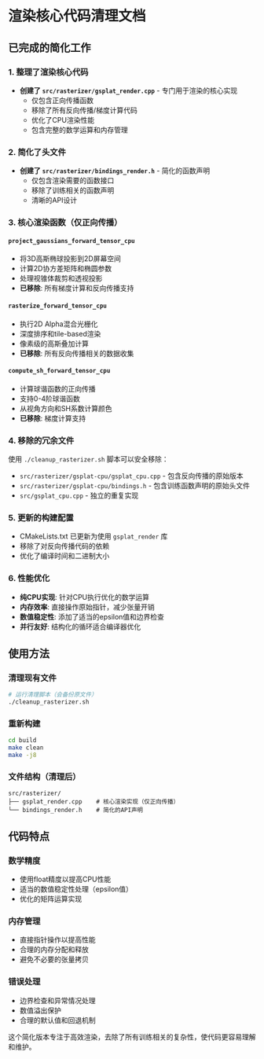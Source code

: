 # 渲染核心代码清理文档

## 已完成的简化工作

### 1. 整理了渲染核心代码
- **创建了 `src/rasterizer/gsplat_render.cpp`** - 专门用于渲染的核心实现
  - 仅包含正向传播函数
  - 移除了所有反向传播/梯度计算代码
  - 优化了CPU渲染性能
  - 包含完整的数学运算和内存管理

### 2. 简化了头文件
- **创建了 `src/rasterizer/bindings_render.h`** - 简化的函数声明
  - 仅包含渲染需要的函数接口
  - 移除了训练相关的函数声明
  - 清晰的API设计

### 3. 核心渲染函数（仅正向传播）

#### `project_gaussians_forward_tensor_cpu`
- 将3D高斯椭球投影到2D屏幕空间
- 计算2D协方差矩阵和椭圆参数
- 处理视锥体裁剪和透视投影
- **已移除**: 所有梯度计算和反向传播支持

#### `rasterize_forward_tensor_cpu`
- 执行2D Alpha混合光栅化
- 深度排序和tile-based渲染
- 像素级的高斯叠加计算
- **已移除**: 所有反向传播相关的数据收集

#### `compute_sh_forward_tensor_cpu`
- 计算球谐函数的正向传播
- 支持0-4阶球谐函数
- 从视角方向和SH系数计算颜色
- **已移除**: 梯度计算支持

### 4. 移除的冗余文件
使用 `./cleanup_rasterizer.sh` 脚本可以安全移除：

- `src/rasterizer/gsplat-cpu/gsplat_cpu.cpp` - 包含反向传播的原始版本
- `src/rasterizer/gsplat-cpu/bindings.h` - 包含训练函数声明的原始头文件
- `src/gsplat_cpu.cpp` - 独立的重复实现

### 5. 更新的构建配置
- CMakeLists.txt 已更新为使用 `gsplat_render` 库
- 移除了对反向传播代码的依赖
- 优化了编译时间和二进制大小

### 6. 性能优化
- **纯CPU实现**: 针对CPU执行优化的数学运算
- **内存效率**: 直接操作原始指针，减少张量开销
- **数值稳定性**: 添加了适当的epsilon值和边界检查
- **并行友好**: 结构化的循环适合编译器优化

## 使用方法

### 清理现有文件
```bash
# 运行清理脚本（会备份原文件）
./cleanup_rasterizer.sh
```

### 重新构建
```bash
cd build
make clean
make -j8
```

### 文件结构（清理后）
```
src/rasterizer/
├── gsplat_render.cpp    # 核心渲染实现（仅正向传播）
└── bindings_render.h    # 简化的API声明
```

## 代码特点

### 数学精度
- 使用float精度以提高CPU性能
- 适当的数值稳定性处理（epsilon值）
- 优化的矩阵运算实现

### 内存管理
- 直接指针操作以提高性能
- 合理的内存分配和释放
- 避免不必要的张量拷贝

### 错误处理
- 边界检查和异常情况处理
- 数值溢出保护
- 合理的默认值和回退机制

这个简化版本专注于高效渲染，去除了所有训练相关的复杂性，使代码更容易理解和维护。